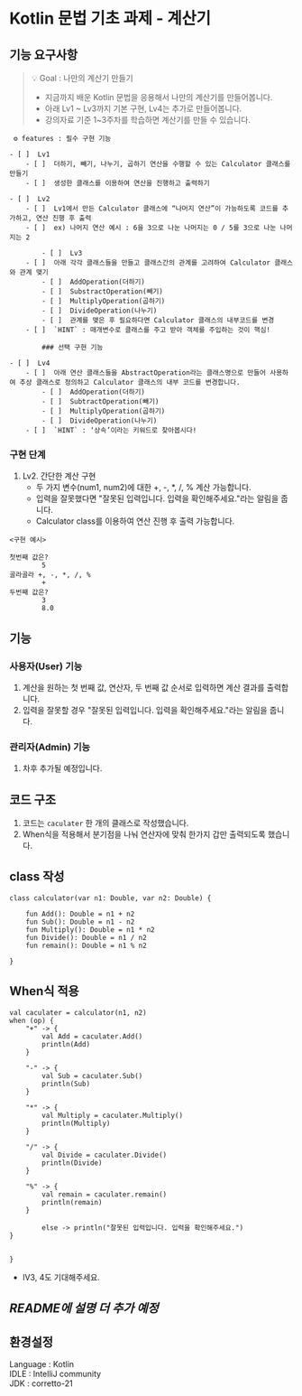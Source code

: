 # Kotlin 문법 기초 과제 - 계산기


## 기능 요구사항


  > 💡 Goal : 나만의 계산기 만들기
  >
  > - 지금까지 배운 Kotlin 문법을 응용해서 나만의 계산기를 만들어봅니다.
  > - 아래 Lv1 ~ Lv3까지 기본 구현, Lv4는 추가로 만들어봅니다.
  > - 강의자료 기준 1~3주차를 학습하면 계산기를 만들 수 있습니다.
  >

```
 ⚙ features : 필수 구현 기능

- [ ]  Lv1  
    - [ ]  더하기, 빼기, 나누기, 곱하기 연산을 수행할 수 있는 Calculator 클래스를 만들기
    - [ ]  생성한 클래스를 이용하여 연산을 진행하고 출력하기

- [ ]  Lv2
    - [ ]  Lv1에서 만든 Calculator 클래스에 “나머지 연산”이 가능하도록 코드를 추가하고, 연산 진행 후 출력
    - [ ]  ex) 나머지 연산 예시 : 6을 3으로 나눈 나머지는 0 / 5를 3으로 나눈 나머지는 2

        - [ ]  Lv3
    - [ ]  아래 각각 클래스들을 만들고 클래스간의 관계를 고려하여 Calculator 클래스와 관계 맺기
        - [ ]  AddOperation(더하기)
        - [ ]  SubstractOperation(빼기)
        - [ ]  MultiplyOperation(곱하기)
        - [ ]  DivideOperation(나누기)
        - [ ]  관계를 맺은 후 필요하다면 Calculator 클래스의 내부코드를 변경
    - [ ]  `HINT` : 매개변수로 클래스를 주고 받아 객체를 주입하는 것이 핵심!

        ### 선택 구현 기능

- [ ]  Lv4
    - [ ]  아래 연산 클래스들을 AbstractOperation라는 클래스명으로 만들어 사용하여 추상 클래스로 정의하고 Calculator 클래스의 내부 코드를 변경합니다.
        - [ ]  AddOperation(더하기)
        - [ ]  SubtractOperation(빼기)
        - [ ]  MultiplyOperation(곱하기)
        - [ ]  DivideOperation(나누기)
    - [ ]  `HINT` : ‘상속’이라는 키워드로 찾아봅시다!
```
### 구현 단계 
1. Lv2. 간단한 계산 구현
    - 두 가지 변수(num1, num2)에 대한 +, -, *, /, % 계산 가능합니다.
    - 입력을 잘못했다면 "잘못된 입력입니다. 입력을 확인해주세요."라는 알림을 줍니다.
    - Calculator class를 이용하여 연산 진행 후 출력 가능합니다.

```
<구현 예시>

첫번째 값은?
        5
골라골라 +, -, *, /, %
        +
두번째 값은?
        3
        8.0
```

## 기능

### 사용자(User) 기능
1. 계산을 원하는 첫 번째 값, 연산자, 두 번째 값 순서로 입력하면 계산 결과를 출력합니다.
2. 입력을 잘못할 경우 "잘못된 입력입니다. 입력을 확인해주세요."라는 알림을 줍니다.

### 관리자(Admin) 기능
1. 차후 추가될 예정입니다.

## 코드 구조

1. 코드는 `caculater` 한 개의 클래스로 작성했습니다.
2. When식을 적용해서 분기점을 나눠 연산자에 맞춰 한가지 갑만 출력되도록 했습니다. 

## class 작성 <br/>
```
class calculator(var n1: Double, var n2: Double) {

    fun Add(): Double = n1 + n2
    fun Sub(): Double = n1 - n2
    fun Multiply(): Double = n1 * n2
    fun Divide(): Double = n1 / n2
    fun remain(): Double = n1 % n2

}
```
## When식 적용
```
val caculater = calculator(n1, n2)
when (op) {
    "+" -> {
        val Add = caculater.Add()
        println(Add)
    }

    "-" -> {
        val Sub = caculater.Sub()
        println(Sub)
    }

    "*" -> {
        val Multiply = caculater.Multiply()
        println(Multiply)
    }

    "/" -> {
        val Divide = caculater.Divide()
        println(Divide)
    }

    "%" -> {
        val remain = caculater.remain() 
        println(remain) 
    }

        else -> println("잘못된 입력입니다. 입력을 확인해주세요.")
}


}
```
* lV3, 4도 기대해주세요.
## *README에 설명 더 추가 예정*

## 환경설정<br/>
Language : Kotlin<br/>
IDLE : IntelliJ community<br/>
JDK : corretto-21 <br/>
